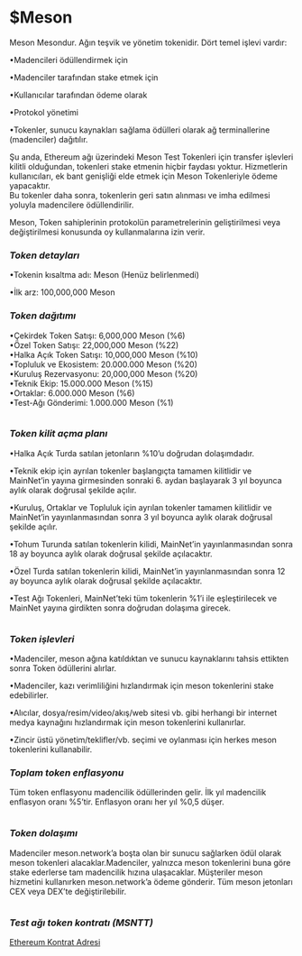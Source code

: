 # $Meson

Meson Mesondur. Ağın teşvik ve yönetim tokenidir. Dört temel işlevi vardır:

•Madencileri ödüllendirmek için

•Madenciler tarafından stake etmek için

•Kullanıcılar tarafından ödeme olarak

•Protokol yönetimi

•Tokenler, sunucu kaynakları sağlama ödülleri olarak ağ terminallerine (madenciler) dağıtılır.

Şu anda, Ethereum ağı üzerindeki Meson Test Tokenleri için transfer işlevleri kilitli olduğundan, tokenleri stake etmenin hiçbir faydası yoktur. Hizmetlerin kullanıcıları, ek bant genişliği elde etmek için Meson Tokenleriyle ödeme yapacaktır.\
Bu tokenler daha sonra, tokenlerin geri satın alınması ve imha edilmesi yoluyla madencilere ödüllendirilir.

Meson, Token sahiplerinin protokolün parametrelerinin geliştirilmesi veya değiştirilmesi konusunda oy kullanmalarına izin verir.

### _Token detayları_

•Tokenin kısaltma adı: Meson (Henüz belirlenmedi)

•İlk arz: 100,000,000 Meson

### _Token dağıtımı_

•Çekirdek Token Satışı: 6,000,000 Meson (%6)\
•Özel Token Satışı: 22,000,000 Meson (%22)\
•Halka Açık Token Satışı: 10,000,000 Meson (%10)\
•Topluluk ve Ekosistem: 20.000.000 Meson (%20)\
•Kuruluş Rezervasyonu: 20,000,000 Meson (%20)\
•Teknik Ekip: 15.000.000 Meson (%15)\
•Ortaklar: 6.000.000 Meson (%6)\
•Test-Ağı Gönderimi: 1.000.000 Meson (%1)

<figure><img src="https://docs.meson.network/assets/meson-token-metrics.e27a11f1.png" alt=""><figcaption></figcaption></figure>

### _Token kilit açma planı_

•Halka Açık Turda satılan jetonların %10’u doğrudan dolaşımdadır.

•Teknik ekip için ayrılan tokenler başlangıçta tamamen kilitlidir ve MainNet’in yayına girmesinden sonraki 6. aydan başlayarak 3 yıl boyunca aylık olarak doğrusal şekilde açılır.

•Kuruluş, Ortaklar ve Topluluk için ayrılan tokenler tamamen kilitlidir ve MainNet’in yayınlanmasından sonra 3 yıl boyunca aylık olarak doğrusal şekilde açılır.

•Tohum Turunda satılan tokenlerin kilidi, MainNet’in yayınlanmasından sonra 18 ay boyunca aylık olarak doğrusal şekilde açılacaktır.

•Özel Turda satılan tokenlerin kilidi, MainNet’in yayınlanmasından sonra 12 ay boyunca aylık olarak doğrusal şekilde açılacaktır.

•Test Ağı Tokenleri, MainNet’teki tüm tokenlerin %1’i ile eşleştirilecek ve MainNet yayına girdikten sonra doğrudan dolaşıma girecek.

<figure><img src="https://docs.meson.network/assets/meson-supply-curve.daf33acb.png" alt=""><figcaption></figcaption></figure>

### _Token işlevleri_

•Madenciler, meson ağına katıldıktan ve sunucu kaynaklarını tahsis ettikten sonra Token ödüllerini alırlar.

•Madenciler, kazı verimliliğini hızlandırmak için meson tokenlerini stake edebilirler.

•Alıcılar, dosya/resim/video/akış/web sitesi vb. gibi herhangi bir internet medya kaynağını hızlandırmak için meson tokenlerini kullanırlar.

•Zincir üstü yönetim/teklifler/vb. seçimi ve oylanması için herkes meson tokenlerini kullanabilir.

### _Toplam token enflasyonu_

Tüm token enflasyonu madencilik ödüllerinden gelir. İlk yıl madencilik enflasyon oranı %5’tir. Enflasyon oranı her yıl %0,5 düşer.

<figure><img src="https://docs.meson.network/assets/inflation-rate-vs-time.6dbc9ca7.png" alt=""><figcaption></figcaption></figure>

### _Token dolaşımı_

Madenciler meson.network’a boşta olan bir sunucu sağlarken ödül olarak meson tokenleri alacaklar.Madenciler, yalnızca meson tokenlerini buna göre stake ederlerse tam madencilik hızına ulaşacaklar. Müşteriler meson hizmetini kullanırken meson.network’a ödeme gönderir. Tüm meson jetonları CEX veya DEX’te değiştirilebilir.

<figure><img src="https://docs.meson.network/assets/meson-token-circulation.343375c8.png" alt=""><figcaption></figcaption></figure>

### _Test ağı token kontratı (MSNTT)_

[Ethereum Kontrat Adresi](https://etherscan.io/token/0x318b13467537f58890002847fe71eb2a74b6a5a5)
